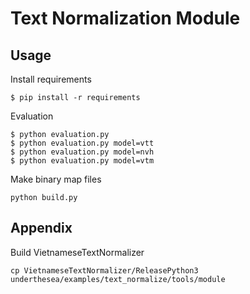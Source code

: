 # Text Normalization Module

## Usage

Install requirements

```
$ pip install -r requirements
```

Evaluation

```
$ python evaluation.py
$ python evaluation.py model=vtt
$ python evaluation.py model=nvh
$ python evaluation.py model=vtm
```

Make binary map files

```
python build.py
```

## Appendix

Build VietnameseTextNormalizer

```
cp VietnameseTextNormalizer/ReleasePython3 underthesea/examples/text_normalize/tools/module
```
